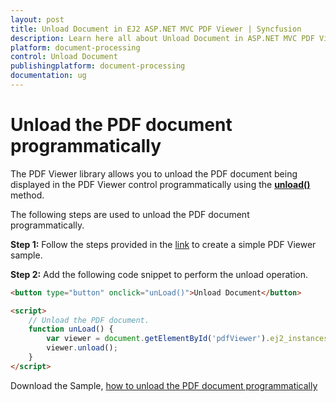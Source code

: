 ```yaml
---
layout: post
title: Unload Document in EJ2 ASP.NET MVC PDF Viewer | Syncfusion
description: Learn here all about Unload Document in ASP.NET MVC PDF Viewer component of Syncfusion Essential JS 2 and more.
platform: document-processing
control: Unload Document
publishingplatform: document-processing
documentation: ug
---
```



# Unload the PDF document programmatically

The PDF Viewer library allows you to unload the PDF document being displayed in the PDF Viewer control programmatically using the [**unload()**](https://helpej2.syncfusion.com/documentation/api/pdfviewer/#unload) method.

The following steps are used to unload the PDF document programmatically.

**Step 1:** Follow the steps provided in the [link](https://help.syncfusion.com/document-processing/pdf/pdf-viewer/asp-net-mvc/getting-started/) to create a simple PDF Viewer sample.

**Step 2:** Add the following code snippet to perform the unload operation.

```html
<button type="button" onclick="unLoad()">Unload Document</button>

<script>
    // Unload the PDF document.
    function unLoad() {
        var viewer = document.getElementById('pdfViewer').ej2_instances[0];
        viewer.unload();
    }
</script>
```

Download the Sample, [how to unload the PDF document programmatically](https://www.syncfusion.com/downloads/support/directtrac/general/ze/EJ2MvcSample-1421635547.zip)